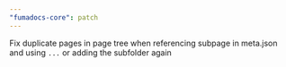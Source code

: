 ```yaml
---
"fumadocs-core": patch
---
```


Fix duplicate pages in page tree when referencing subpage in meta.json and using `...` or adding the subfolder again
